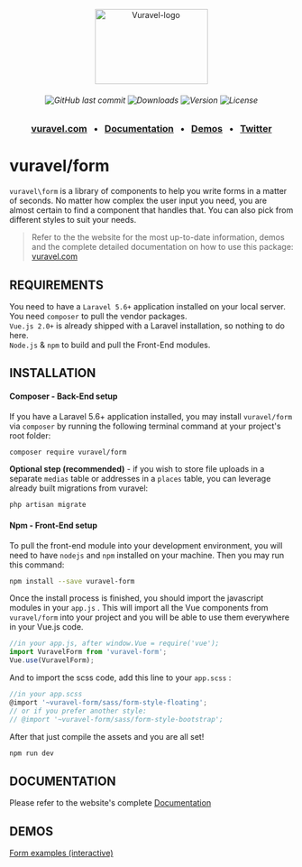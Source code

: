 <p align="center">
  <a href="https://vuravel.com" target="_blank">
    <img src="https://vuravel.com/img/vuravel-logo-big.png" width="200" height="133" alt="Vuravel-logo" />
  </a>
</p>
<h6 align="center">
    <img alt="GitHub last commit" src="https://img.shields.io/github/last-commit/vuravel/form.svg">
    <img src="https://img.shields.io/npm/dt/vuravel-form.svg?style=flat-square" alt="Downloads" />
    <img src="https://img.shields.io/npm/v/vuravel-form.svg?style=flat-square" alt="Version" />
    <img src="https://img.shields.io/npm/l/vuravel-form.svg?style=flat-square" alt="License" />
</h6>
<h3 align="center">
    <a href="https://vuravel.com" target="_blank">vuravel.com</a>
    &nbsp;&nbsp;&bull;&nbsp;&nbsp;
    <a href="https://vuravel.com/docs" target="_blank">Documentation</a>
    &nbsp;&nbsp;&bull;&nbsp;&nbsp;
    <a href="https://vuravel.com/docs/1.0/vuravel-form/getting-started#form-examples" target="_blank">Demos</a>
    &nbsp;&nbsp;&bull;&nbsp;&nbsp;
    <a href="https://twitter.com/vuravel" target="_blank">Twitter</a>
</h3>

# vuravel/form

`vuravel\form` is a library of components to help you write forms in a matter of seconds. No matter how complex the user input you need, you are almost certain to find a component that handles that. You can also pick from different styles to suit your needs.

> Refer to the the website for the most up-to-date information, demos and the complete detailed documentation on how to use this package: <a href="https://vuravel.com">vuravel.com</a>


## REQUIREMENTS

You need to have a `Laravel 5.6+` application installed on your local server.  
You need `composer` to pull the vendor packages.  
`Vue.js 2.0+` is already shipped with a Laravel installation, so nothing to do here.  
`Node.js` & `npm` to build and pull the Front-End modules.  

## INSTALLATION

#### Composer - Back-End setup

If you have a Laravel 5.6+ application installed, you may install `vuravel/form` via `composer` by running the following terminal command at your project's root folder:

```sh
composer require vuravel/form
```

<b>Optional step (recommended)</b> - if you wish to store file uploads in a separate `medias` table or addresses in a `places` table, you can leverage already built migrations from vuravel:

```sh
php artisan migrate
```

#### Npm - Front-End setup

To pull the front-end module into your development environment, you will need to have `nodejs` and `npm` installed on your machine. Then you may run this command:

```sh
npm install --save vuravel-form
```

Once the install process is finished, you should import the javascript modules in your `app.js` . This will import all the Vue components from `vuravel/form` into your project and you will be able to use them everywhere in your Vue.js code.

```js
//in your app.js, after window.Vue = require('vue');
import VuravelForm from 'vuravel-form';
Vue.use(VuravelForm);
```

And to import the scss code, add this line to your `app.scss` :

```js
//in your app.scss 
@import '~vuravel-form/sass/form-style-floating';
// or if you prefer another style:
// @import '~vuravel-form/sass/form-style-bootstrap';
```

After that just compile the assets and you are all set!

```sh
npm run dev
```

## DOCUMENTATION

Please refer to the website's complete <a href="https://vuravel.com/docs" target="_blank">Documentation</a>

## DEMOS

<a href="https://vuravel.com/docs/1.0/vuravel-form/getting-started#form-examples" target="_blank">Form examples (interactive)</a>